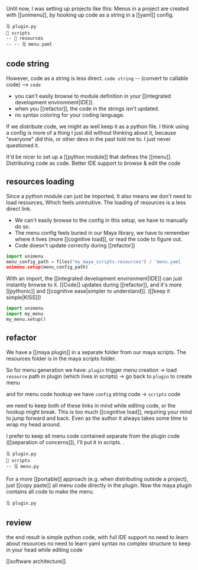 Until now, I was setting up projects like this:
Menus in a project are created with [[unimenu]], by hooking up code as a string in a [[yaml]] config.
```
🗒️ plugin.py
📁 scripts
-- 📁 resources
-- -- 🗒️ menu.yaml
```

## code string
However, code as a string is less direct. 
`code string` -- (convert to callable code) --> `code`
- you can't easily browse to module definition in your [[integrated development environment|IDE]].
- when you [[refactor]], the code in the strings isn't updated.
- no syntax coloring for your coding language.

If we distribute code, we might as well keep it as a python file.
I think using a config is more of a thing I just did without thinking about it, because "everyone" did this, or other devs in the past told me to. I just never questioned it.

It'd be nicer to set up a [[python module]] that defines the [[menu]]. Distributing code as code.
Better IDE support to browse & edit the code

## resources loading
Since a python module can just be imported, It also means we don't need to load resources, Which feels unintuitive. 
The loading of resources is a less direct link. 
- We can't easily browse to the config in this setup, we have to manually do so. 
- The menu config feels buried in our Maya library, we have to remember where it lives (more [[cognitive load]], or read the code to figure out.
- Code doesn't update correctly during [[refactor]]
```python
import unimenu
menu_config_path = files("my_maya_scripts.resources") / 'menu.yaml
unimenu.setup(menu_config_path)
```

With an import, the [[integrated development environment|IDE]] can just instantly browse to it. [[Code]] updates during [[refactor]], and it's more [[pythonic]] and [[cognitive ease|simpler to understand]]. ([[keep it simple|KISS]])
```python
import unimenu
import my_menu
my_menu.setup()
```
## refactor
We have a [[maya plugin]] in a separate folder from our maya scripts. 
The resources folder is in the maya scripts folder. 

So for menu generation we have: 
`plugin` trigger menu creation -> load `resource` path in plugin (which lives in scripts) -> go back to `plugin` to create menu

and for menu code hookup we have
`config` string code -> `scripts` code

we need to keep both of these links in mind while editing code, or the hookup might break.
This is too much [[cognitive load]], requiring your mind to jump forward and back. Even as the author it always takes some time to wrap my head around.

I prefer to keep all menu code contained separate from the plugin code ([[separation of concerns]]), I'll put it in scripts. . 
```
🗒️ plugin.py
📁 scripts
-- 🗒️ menu.py
```

For a more [[portable]] approach (e.g. when distributing outside a project), just [[copy paste]] all menu code directly in the plugin. Now the maya plugin contains all code to make the menu. 
```
🗒️ plugin.py
```
## review
the end result is simple python code, with full IDE support
no need to learn about resources
no need to learn yaml syntax
no complex structure to keep in your head while editing code


[[software architecture]]